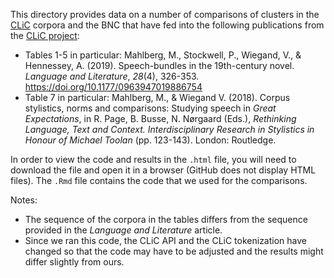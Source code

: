 This directory provides data on a number of comparisons of clusters in the [CLiC](http://clic.bham.ac.uk/) corpora and the BNC that have fed into the following publications from the [CLiC project](https://www.birmingham.ac.uk/schools/edacs/departments/englishlanguage/research/projects/clic/index.aspx):


* Tables 1-5 in particular: Mahlberg, M., Stockwell, P., Wiegand, V., & Hennessey, A. (2019). Speech-bundles in the 19th-century novel. *Language and Literature*, *28*(4), 326-353. https://doi.org/10.1177/0963947019886754
* Table 7 in particular: Mahlberg, M., & Wiegand V. (2018). Corpus stylistics, norms and comparisons: Studying speech in *Great Expectations*, in R. Page, B. Busse, N. Nørgaard (Eds.), *Rethinking Language, Text and Context.  Interdisciplinary Research in Stylistics in Honour of Michael Toolan* (pp. 123-143). London: Routledge.

In order to view the code and results in the `.html` file, you will need to download the file and open it in a browser (GitHub does not display HTML files). The `.Rmd` file contains the code that we used for the comparisons.

Notes:

* The sequence of the corpora in the tables differs from the sequence provided in the *Language and Literature* article.
* Since we ran this code, the CLiC API and the CLiC tokenization have changed so that the code may have to be adjusted and the results might differ slightly from ours.
